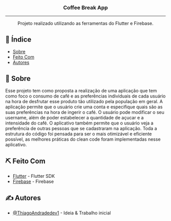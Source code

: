 <h3 align="center">Coffee Break App</h3>

---

<p align="center"> Projeto realizado utilizando as ferramentas do Flutter e Firebase.
    <br> 
</p>

## 📝 Índice

- [Sobre](#sobre)
- [Feito Com](#feito_com)
- [Autores](#autores)

## 🧐 Sobre <a name = "sobre"></a>

Esse projeto tem como proposta a realização de uma aplicação que tem como foco o consumo de café e as preferências individuais de cada usuário na hora de desfrutar esse produto tão utilizado pela população em geral. A aplicação permite que o usuário crie uma conta e especifique quais são as suas preferências na hora de ingerir o café. O usuário pode modificar o seu username, além de poder estabelecer a quantidade de açucar e a intensidade do café. O aplicativo também permite que o usuário veja a preferência de outras pessoas que se cadastraram na aplicação. Toda a estrutura do código foi pensada para ser o mais otimizável e eficiente possível, as melhores práticas do clean code foram implementadas nesse aplicativo.

## ⛏️ Feito Com <a name = "feito_com"></a>

- [Flutter](https://flutter.dev/) - Flutter SDK
- [Firebase](https://firebase.google.com/?hl=pt-br) - Firebase

## ✍️ Autores <a name = "autores"></a>

- [@ThiagoAndradedev1](https://www.linkedin.com/in/thiago-andrade-8423ab1b8/) - Ideia & Trabalho inicial

